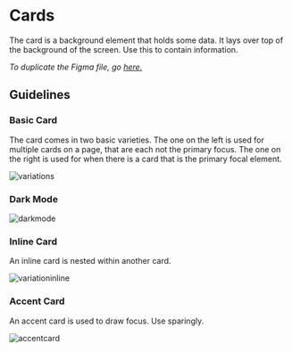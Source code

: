 # Cards

The card is a background element that holds some data. It lays over top of the background of the screen. Use this to contain information.

*To duplicate the Figma file, go [here.](https://www.figma.com/file/zZi2fYDUjWEMPQJWAt8VWv/Threshold-DS?node-id=834%3A18160)*

## Guidelines

### Basic Card
The card comes in two basic varieties. The one on the left is used for multiple cards on a page, that are each not the primary focus. The one on the right is used for when there is a card that is the primary focal element.

![variations](https://user-images.githubusercontent.com/57226633/196752975-fcd3142b-aa0a-4efa-ac02-bfddd77d6592.png)

### Dark Mode

![darkmode](https://user-images.githubusercontent.com/57226633/196752949-4378c358-9543-47bd-b417-e9579174d416.png)

### Inline Card
An inline card is nested within another card.

![variationinline](https://user-images.githubusercontent.com/57226633/196752986-53405ec7-2fdf-49cc-881b-045260cf456a.png)

### Accent Card
An accent card is used to draw focus. Use sparingly.

![accentcard](https://user-images.githubusercontent.com/57226633/196752993-255f797c-1a72-4474-915a-31ad73364d80.png)

